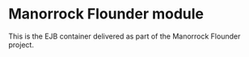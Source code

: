 
# Manorrock Flounder module

This is the EJB container delivered as part of the Manorrock Flounder project.
